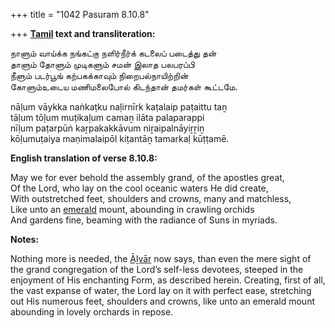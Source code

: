 +++
title = "1042 Pasuram 8.10.8"

+++
**[Tamil](/definition/tamil#history "show Tamil definitions") text and transliteration:**

நாளும் வாய்க்க நங்கட்கு நளிர்நீர்க் கடலைப் படைத்து தன்  
தாளும் தோளும் முடிகளும் சமன் இலாத பலபரப்பி  
நீளும் படர்பூங் கற்பகக்காவும் நிறைபல்நாயிற்றின்  
கோளும்உடைய மணிமலைபோல் கிடந்தான் தமர்கள் கூட்டமே.

nāḷum vāykka naṅkaṭku naḷirnīrk kaṭalaip paṭaittu taṉ  
tāḷum tōḷum muṭikaḷum camaṉ ilāta palaparappi  
nīḷum paṭarpūṅ kaṟpakakkāvum niṟaipalnāyiṟṟiṉ  
kōḷumuṭaiya maṇimalaipōl kiṭantāṉ tamarkaḷ kūṭṭamē.

**English translation of verse 8.10.8:**

May we for ever behold the assembly grand, of the apostles great,  
Of the Lord, who lay on the cool oceanic waters He did create,  
With outstretched feet, shoulders and crowns, many and matchless,  
Like unto an [emerald](/definition/emerald#history "show emerald definitions") mount, abounding in crawling orchids  
And gardens fine, beaming with the radiance of Suns in myriads.

**Notes:**

Nothing more is needed, the [Āḻvār](/definition/aḻvar#vaishnavism "show Āḻvār definitions") now says, than even the mere sight of the grand congregation of the Lord’s self-less devotees, steeped in the enjoyment of His enchanting Form, as described herein. Creating, first of all, the vast expanse of water, the Lord lay on it with perfect ease, stretching out His numerous feet, shoulders and crowns, like unto an emerald mount abounding in lovely orchards in repose.


